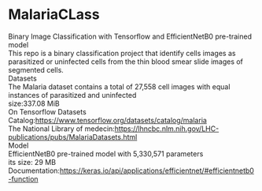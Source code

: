 # MalariaCLass
Binary Image Classification with Tensorflow and EfficientNetB0 pre-trained model <br> 
This repo is a binary classification project that identify cells images as parasitized or uninfected cells from the thin blood smear slide images of segmented cells.<br>
Datasets<br>
The Malaria dataset contains a total of 27,558 cell images with equal instances of parasitized and uninfected<br>
size:337.08 MiB<br>
On Tensorflow Datasets Catalog:https://www.tensorflow.org/datasets/catalog/malaria<br>
The National Library of medecin:https://lhncbc.nlm.nih.gov/LHC-publications/pubs/MalariaDatasets.html<br>
Model <br>
EfficientNetB0 pre-trained model with 5,330,571	parameters<br>
its size: 29 MB  <br>
Documentation:https://keras.io/api/applications/efficientnet/#efficientnetb0-function <br>

